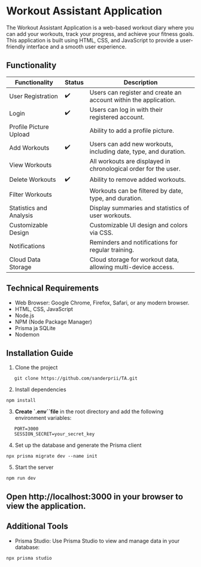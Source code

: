 # Workout Assistant Application



The Workout Assistant Application is a web-based workout diary where you can add your workouts, track your progress, and achieve your fitness goals. This application is built using HTML, CSS, and JavaScript to provide a user-friendly interface and a smooth user experience.
## Functionality

| Functionality           | Status      | Description                                                                 |
|----------------------------|-------------|-----------------------------------------------------------------------------|
| User Registration         |:heavy_check_mark: | Users can register and create an account within the application.                      |
| Login            |  :heavy_check_mark: | Users can log in with their registered account.                       |
| Profile Picture Upload    |    | Ability to add a profile picture.                                             |
| Add Workouts     |     :heavy_check_mark:   | Users can add new workouts, including date, type, and duration.               |
| View Workouts    |        | All workouts are displayed in chronological order for the user.           |
| Delete Workouts    | :heavy_check_mark: | Ability to remove added workouts.                                    |
| Filter Workouts  |      | Workouts can be filtered by date, type, and duration.           |
| Statistics and Analysis      |       | Display summaries and statistics of user workouts.                |
| Customizable Design         |       | Customizable UI design and colors via CSS.                  |
| Notifications          |      | Reminders and notifications for regular training.                   |
| Cloud Data Storage |      | Cloud storage for workout data, allowing multi-device access. |


## Technical Requirements

- Web Browser: Google Chrome, Firefox, Safari, or any modern browser.
- HTML, CSS, JavaScript
- Node.js
- NPM (Node Package Manager)
- Prisma ja SQLite
- Nodemon

## Installation Guide

1. Clone the project

```
   git clone https://github.com/sanderprii/TA.git
```
2. Install dependencies
```
npm install
```
3. **Create `.env``file** in the root directory and add the following environment variables:
 ```plaintext
    PORT=3000
    SESSION_SECRET=your_secret_key
 ```

4. Set up the database and generate the Prisma client
```
npx prisma migrate dev --name init
```

5. Start the server
```
npm run dev
```
## Open http://localhost:3000 in your browser to view the application.

## Additional Tools

- Prisma Studio: Use Prisma Studio to view and manage data in your database:
```
npx prisma studio
```
